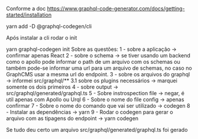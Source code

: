 
Conforme a doc https://www.graphql-code-generator.com/docs/getting-started/installation

yarn add -D @graphql-codegen/cli

Após instalar a cli rodar o init

yarn graphql-codegen init
Sobre as questões:
1 - sobre a aplicação -> confirmar apenas React
2 - sobre o schema -> se tiver usando um backend como o apollo pode informar o path de um arquivo com os schemas ou também pode-se informar uma url para um arquivo de schemas, no caso no GraphCMS usar a mesma url do endpoint.
3 - sobre os arquivos do graphql -> informei src/graphql/**
3.1 sobre os plugins necessários -> marquei somente os dois primeiros
4 - sobre output -> src/graphql/generated/graphql.ts
5 - Sobre instrospection file -> negar, é util apenas com Apollo ou Urql
6 - Sobre o nome do file config -> apenas confirmar
7 - Sobre o nome do comando que vai ser utilizado -> codegen
8 - Instalar as dependências -> yarn
9 - Rodar o codegen para gerar o arquivo com as tipagens do endpoint -> yarn codegen

Se tudo deu certo um arquivo src/graphql/generated/graphql.ts foi gerado

